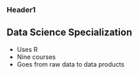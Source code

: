 ### Header1
## Data Science Specialization

* Uses R
* Nine courses
* Goes from raw data to data products
